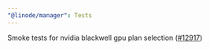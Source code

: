 ```yaml
---
"@linode/manager": Tests
---
```


Smoke tests for nvidia blackwell gpu plan selection ([#12917](https://github.com/linode/manager/pull/12917))
